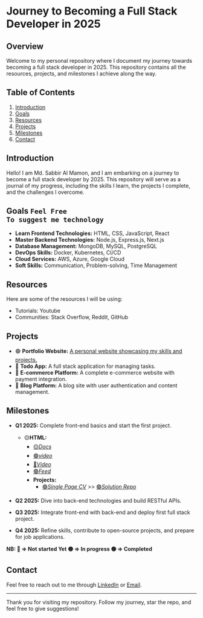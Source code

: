 # Journey to Becoming a Full Stack Developer in 2025

## Overview

Welcome to my personal repository where I document my journey towards becoming a full stack developer in 2025. This repository contains all the resources, projects, and milestones I achieve along the way.

## Table of Contents

1. [Introduction](#introduction)
2. [Goals](#goals)
3. [Resources](#resources)
4. [Projects](#projects)
5. [Milestones](#milestones)
6. [Contact](#contact)

## Introduction

Hello! I am Md. Sabbir Al Mamon, and I am embarking on a journey to become a full stack developer by 2025. This repository will serve as a journal of my progress, including the skills I learn, the projects I complete, and the challenges I overcome.

## Goals <code>Feel Free To suggest me technology</code>

- **Learn Frontend Technologies:** HTML, CSS, JavaScript, React
- **Master Backend Technologies:** Node.js, Express.js, Next.js
- **Database Management:** MongoDB, MySQL, PostgreSQL
- **DevOps Skills:** Docker, Kubernetes, CI/CD
- **Cloud Services:** AWS, Azure, Google Cloud
- **Soft Skills:** Communication, Problem-solving, Time Management

## Resources

Here are some of the resources I will be using:

- Tutorials: Youtube
- Communities: Stack Overflow, Reddit, GitHub

## Projects

- 🟢 **Portfolio Website:** [A personal website showcasing my skills and projects.](https://sameon-cv.vercel.app/)
- 🔴 **Todo App:** A full stack application for managing tasks.
- 🔴 **E-commerce Platform:** A complete e-commerce website with payment integration.
- 🔴 **Blog Platform:** A blog site with user authentication and content management.

## Milestones

- **Q1 2025:** Complete front-end basics and start the first project.
    - 🟡**HTML:** 
        - [🟡*Docs*](https://www.w3schools.com/html/html_intro.asp)
        - [🟢*video*](https://www.youtube.com/watch?v=mJgBOIoGihA)
        - [🔴*Video*](https://www.youtube.com/watch?v=pQN-pnXPaVg)
        - [🟢*Feed*](https://app.daily.dev/tags/html?ref=roadmapsh)
        - **Projects:** 
            - [🟢*Single Page CV*](https://roadmap.sh/projects/single-page-cv) >> [🟢*Solution Repo*](https://github.com/mdsabbiralmamon/fullstack-roadmap/tree/main/Projects/FrontEnd/singlePageCV)
        
- **Q2 2025:** Dive into back-end technologies and build RESTful APIs.
- **Q3 2025:** Integrate front-end with back-end and deploy first full stack project.
- **Q4 2025:** Refine skills, contribute to open-source projects, and prepare for job applications.

**NB: 🔴 => Not started Yet 🟡 => In progress 🟢 => Completed**

## Contact

Feel free to reach out to me through [LinkedIn](https://www.linkedin.com/in/mdsabbiralmamon) or [Email](mailto:md.sabbiralmamon@gmail.com).

---

Thank you for visiting my repository. Follow my journey, star the repo, and feel free to give suggestions!

